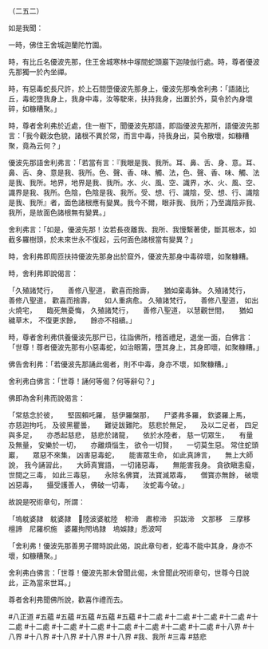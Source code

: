 （二五二）

如是我聞：

一時，佛住王舍城迦蘭陀竹園。

時，有比丘名優波先那，住王舍城寒林中塜間蛇頭巖下迦陵伽行處。時，尊者優波先那獨一於內坐禪。

時，有惡毒蛇長尺許，於上石間墮優波先那身上，優波先那喚舍利弗：「語諸比丘，毒蛇墮我身上，我身中毒，汝等駛來，扶持我身，出置於外，莫令於內身壞碎，如糠糟聚。」

時，尊者舍利弗於近處，住一樹下，聞優波先那語，即詣優波先那所，語優波先那言：「我今觀汝色貌，諸根不異於常，而言中毒，持我身出，莫令散壞，如糠糟聚，竟為云何？」

優波先那語舍利弗言：「若當有言：『我眼是我、我所。耳、鼻、舌、身、意。耳、鼻、舌、身、意是我、我所。色、聲、香、味、觸、法，色、聲、香、味、觸、法是我、我所。地界，地界是我、我所。水、火、風、空、識界，水、火、風、空、識界是我、我所。色陰，色陰是我、我所。受、想、行、識陰，受、想、行、識陰是我、我所』者，面色諸根應有變異。我今不爾，眼非我、我所；乃至識陰非我、我所，是故面色諸根無有變異。」

舍利弗言：「如是，優波先那！汝若長夜離我、我所、我慢繫著使，斷其根本，如截多羅樹頭，於未來世永不復起，云何面色諸根當有變異？」

時，舍利弗即周匝扶持優波先那身出於窟外，優波先那身中毒碎壞，如聚糠糟。

時，舍利弗即說偈言：

「久殖諸梵行，　　善修八聖道，
歡喜而捨壽，　　猶如棄毒鉢。
久殖諸梵行，　　善修八聖道，
歡喜而捨壽，　　如人重病愈。
久殖諸梵行，　　善修八聖道，
如出火燒宅，　　臨死無憂悔，
久殖諸梵行，　　善修八聖道，
以慧觀世間，　　猶如穢草木，
不復更求餘，　　餘亦不相續。」

時，尊者舍利弗供養優波先那尸已，往詣佛所，稽首禮足，退坐一面，白佛言：「世尊！尊者優波先那有小惡毒蛇，如治眼籌，墮其身上，其身即壞，如聚糠糟。」

佛告舍利弗：「若優波先那誦此偈者，則不中毒，身亦不壞，如聚糠糟。」

舍利弗白佛言：「世尊！誦何等偈？何等辭句？」

佛即為舍利弗而說偈言：

「常慈念於彼，　　堅固賴吒羅，
慈伊羅槃那，　　尸婆弗多羅，
欽婆羅上馬，　　亦慈迦拘吒，
及彼黑瞿曇，　　難徒跋難陀。
慈悲於無足，　　及以二足者，
四足與多足，　　亦悉起慈悲，
慈悲於諸龍，　　依於水陸者，
慈一切眾生，　　有量及無量，
安樂於一切，　　亦離煩惱生，
欲令一切賢，　　一切莫生惡。
常住蛇頭巖，　　眾惡不來集，
凶害惡毒蛇，　　能害眾生命，
如此真諦言，　　無上大師說，
我今誦習此，　　大師真實語，
一切諸惡毒，　　無能害我身。
貪欲瞋恚癡，　　世間之三毒，
如此三毒惡，　　永除名佛寶，
法寶滅眾毒，　　僧寶亦無餘，
破壞凶惡毒，　　攝受護善人，
佛破一切毒，　　汝蛇毒今破。」

故說是呪術章句，所謂：

「塢躭婆隷　躭婆隷　𮎃陸波婆躭陸　㮈渧　肅㮈渧　抧跋渧　文那移　三摩移　檀諦　尼羅枳施　婆羅拘閇塢隷　塢娛隷」悉波呵

「舍利弗！優波先那善男子爾時說此偈，說此章句者，蛇毒不能中其身，身亦不壞，如糠糟聚。」

舍利弗白佛言：「世尊！優波先那未曾聞此偈，未曾聞此呪術章句，世尊今日說此，正為當來世耳。」

尊者舍利弗聞佛所說，歡喜作禮而去。







#八正道
#五蘊
#五蘊
#五蘊
#五蘊
#五蘊
#十二處
#十二處
#十二處
#十二處
#十二處
#十二處
#十二處
#十二處
#十二處
#十二處
#十二處
#十二處
#十八界
#十八界
#十八界
#十八界
#十八界
#十八界
#我、我所
#三毒
#慈悲
